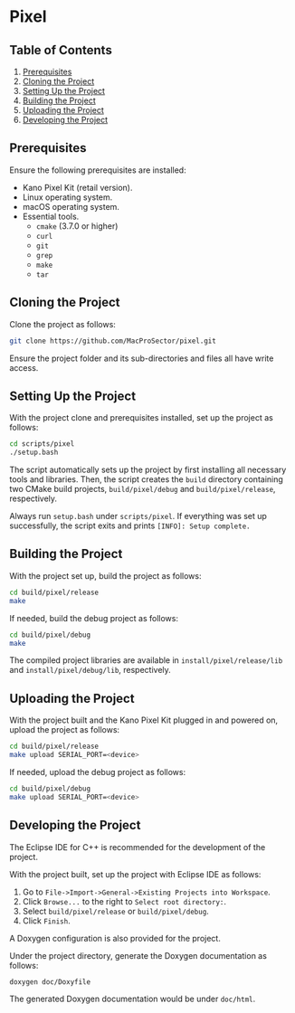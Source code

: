 # Pixel

## Table of Contents

1. [Prerequisites](#prerequisites)
2. [Cloning the Project](#cloning-the-project)
3. [Setting Up the Project](#setting-up-the-project)
4. [Building the Project](#building-the-project)
5. [Uploading the Project](#uploading-the-project)
6. [Developing the Project](#developing-the-project)

## Prerequisites

Ensure the following prerequisites are installed:

* Kano Pixel Kit (retail version).
* Linux operating system.
* macOS operating system.
* Essential tools.
  - `cmake` (3.7.0 or higher)
  - `curl`
  - `git`
  - `grep`
  - `make`
  - `tar`

## Cloning the Project

Clone the project as follows:

```bash
git clone https://github.com/MacProSector/pixel.git
```

Ensure the project folder and its sub-directories and files all have write access.

## Setting Up the Project

With the project clone and prerequisites installed, set up the project as follows:

```bash
cd scripts/pixel
./setup.bash
```

The script automatically sets up the project by first installing all necessary tools and libraries. Then, the script creates the `build` directory containing two CMake build projects, `build/pixel/debug` and `build/pixel/release`, respectively.

Always run `setup.bash` under `scripts/pixel`. If everything was set up successfully, the script exits and prints `[INFO]: Setup complete.`

## Building the Project

With the project set up, build the project as follows:

```bash
cd build/pixel/release
make
```

If needed, build the debug project as follows:

```bash
cd build/pixel/debug
make
```

The compiled project libraries are available in `install/pixel/release/lib` and `install/pixel/debug/lib`, respectively.

## Uploading the Project

With the project built and the Kano Pixel Kit plugged in and powered on, upload the project as follows:

```bash
cd build/pixel/release
make upload SERIAL_PORT=<device>
```

If needed, upload the debug project as follows:

```bash
cd build/pixel/debug
make upload SERIAL_PORT=<device>
```

## Developing the Project

The Eclipse IDE for C++ is recommended for the development of the project.

With the project built, set up the project with Eclipse IDE as follows:

1. Go to `File->Import->General->Existing Projects into Workspace`.
2. Click `Browse...` to the right to `Select root directory:`.
3. Select `build/pixel/release` or `build/pixel/debug`.
4. Click `Finish`.

A Doxygen configuration is also provided for the project.

Under the project directory, generate the Doxygen documentation as follows:

```bash
doxygen doc/Doxyfile
```

The generated Doxygen documentation would be under `doc/html`.
